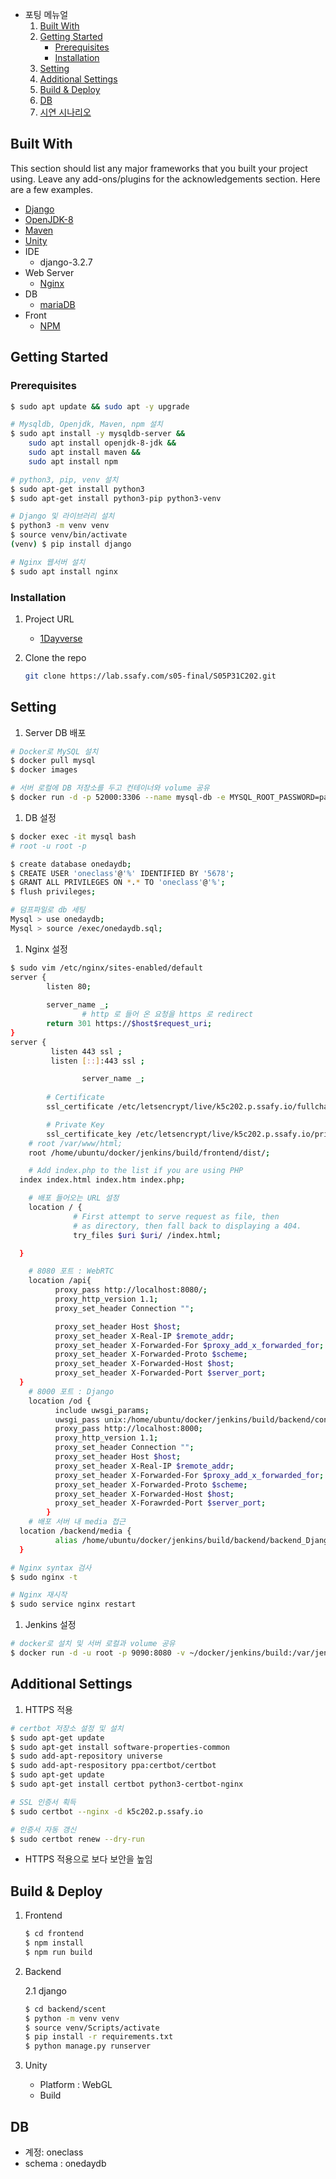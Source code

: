  - 포팅 메뉴얼
    1. [Built With](https://www.notion.so/98546b981b95407face09f4bebed1959)
    2. [Getting Started](https://www.notion.so/98546b981b95407face09f4bebed1959)
        - [Prerequisites](https://www.notion.so/98546b981b95407face09f4bebed1959)
        - [Installation](https://www.notion.so/98546b981b95407face09f4bebed1959)
    3. [Setting](https://www.notion.so/98546b981b95407face09f4bebed1959)
    4. [Additional Settings](https://www.notion.so/98546b981b95407face09f4bebed1959)
    5. [Build & Deploy](https://www.notion.so/98546b981b95407face09f4bebed1959)
    6. [DB](https://www.notion.so/98546b981b95407face09f4bebed1959)
    7. [시연 시나리오]()

## Built With

This section should list any major frameworks that you built your project using. Leave any add-ons/plugins for the acknowledgements section. Here are a few examples.

- [Django](https://www.djangoproject.com/)
- [OpenJDK-8](https://openjdk.java.net/install/)
- [Maven](https://maven.apache.org/)
- [Unity](https://unity3d.com/kr/get-unity/download/archive)
- IDE
    - django-3.2.7
- Web Server
    - [Nginx](https://www.nginx.com/)
- DB
    - [mariaDB](https://mariadb.org/)
- Front
    - [NPM](https://www.npmjs.com/)

## Getting Started

### Prerequisites

```bash
$ sudo apt update && sudo apt -y upgrade

# Mysqldb, Openjdk, Maven, npm 설치
$ sudo apt install -y mysqldb-server &&
	sudo apt install openjdk-8-jdk &&
	sudo apt install maven &&
	sudo apt install npm

# python3, pip, venv 설치
$ sudo apt-get install python3
$ sudo apt-get install python3-pip python3-venv

# Django 및 라이브러리 설치
$ python3 -m venv venv
$ source venv/bin/activate
(venv) $ pip install django

# Nginx 웹서버 설치
$ sudo apt install nginx
```

### Installation

1. Project URL
    - [1Dayverse](https://k5c202.p.ssafy.io)
2. Clone the repo
    
    ```bash
    git clone https://lab.ssafy.com/s05-final/S05P31C202.git
    ```
    

## Setting

1. Server DB 배포

```bash
# Docker로 MySQL 설치
$ docker pull mysql
$ docker images

# 서버 로컬에 DB 저장소를 두고 컨테이너와 volume 공유
$ docker run -d -p 52000:3306 --name mysql-db -e MYSQL_ROOT_PASSWORD=password -v ~/mysqldata/:/var/lib/mysql mysql --character-set-server=utf8mb4 --collation-server=utf8mb4_unicode_ci
```

1. DB 설정

```bash
$ docker exec -it mysql bash
# root -u root -p

$ create database onedaydb;
$ CREATE USER 'oneclass'@'%' IDENTIFIED BY '5678';
$ GRANT ALL PRIVILEGES ON *.* TO 'oneclass'@'%';
$ flush privileges;

# 덤프파일로 db 세팅
Mysql > use onedaydb;
Mysql > source /exec/onedaydb.sql;
```

1. Nginx 설정

```bash
$ sudo vim /etc/nginx/sites-enabled/default
server {
        listen 80;
        
        server_name _;
				# http 로 들어 온 요청을 https 로 redirect
        return 301 https://$host$request_uri;
}
server {
         listen 443 ssl ;
         listen [::]:443 ssl ;

				server_name _;
				
        # Certificate
        ssl_certificate /etc/letsencrypt/live/k5c202.p.ssafy.io/fullchain.pem;

        # Private Key
        ssl_certificate_key /etc/letsencrypt/live/k5c202.p.ssafy.io/privkey.pem;
	# root /var/www/html;
	root /home/ubuntu/docker/jenkins/build/frontend/dist/;

	# Add index.php to the list if you are using PHP
  index index.html index.htm index.php;

	# 배포 들어오는 URL 설정
	location / {
              # First attempt to serve request as file, then
              # as directory, then fall back to displaying a 404.
              try_files $uri $uri/ /index.html;

  }

	# 8080 포트 : WebRTC
	location /api{
          proxy_pass http://localhost:8080/;
          proxy_http_version 1.1;
          proxy_set_header Connection "";

          proxy_set_header Host $host;
          proxy_set_header X-Real-IP $remote_addr;
          proxy_set_header X-Forwarded-For $proxy_add_x_forwarded_for;
          proxy_set_header X-Forwarded-Proto $scheme;
          proxy_set_header X-Forwarded-Host $host;
          proxy_set_header X-Forwarded-Port $server_port;
  }
	# 8000 포트 : Django
	location /od {
          include uwsgi_params;
          uwsgi_pass unix:/home/ubuntu/docker/jenkins/build/backend/config.sock;
          proxy_pass http://localhost:8000;
          proxy_http_version 1.1;
          proxy_set_header Connection "";
          proxy_set_header Host $host;
          proxy_set_header X-Real-IP $remote_addr;
          proxy_set_header X-Forwarded-For $proxy_add_x_forwarded_for;
          proxy_set_header X-Forwarded-Proto $scheme;
          proxy_set_header X-Forwarded-Host $host;
          proxy_set_header X-Forawrded-Port $server_port;
        }
	# 배포 서버 내 media 접근
  location /backend/media {
          alias /home/ubuntu/docker/jenkins/build/backend/backend_Django/media;
  }
```

```bash
# Nginx syntax 검사
$ sudo nginx -t

# Nginx 재시작
$ sudo service nginx restart
```

1. Jenkins 설정

```bash
# docker로 설치 및 서버 로컬과 volume 공유
$ docker run -d -u root -p 9090:8080 -v ~/docker/jenkins/build:/var/jenkins_home/workspace/pipeline_oneday --name=myjenkins myjenkins
```

## Additional Settings

1. HTTPS 적용

```bash
# certbot 저장소 설정 및 설치
$ sudo apt-get update
$ sudo apt-get install software-properties-common
$ sudo add-apt-repository universe
$ sudo add-apt-respository ppa:certbot/certbot
$ sudo apt-get update
$ sudo apt-get install certbot python3-certbot-nginx

# SSL 인증서 획득
$ sudo certbot --nginx -d k5c202.p.ssafy.io

# 인증서 자동 갱신
$ sudo certbot renew --dry-run
```

- HTTPS 적용으로 보다 보안을 높임

## Build & Deploy

1. Frontend
    
    ```bash
    $ cd frontend
    $ npm install
    $ npm run build
    ```
    
2. Backend
    
    2.1 django
    
    ```bash
    $ cd backend/scent
    $ python -m venv venv
    $ source venv/Scripts/activate
    $ pip install -r requirements.txt
    $ python manage.py runserver
    ```
    
3. Unity
    - Platform : WebGL
    - Build

## DB

- 계정: oneclass
- schema : onedaydb
